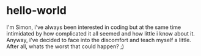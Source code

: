 # hello-world

I'm Simon, i've always been interested in coding but at the same time intimidated by how complicated it all seemed and how little i know about it. Anyway, i've decided to face into the discomfort and teach myself a little. After all, whats the worst that could happen? ;)
